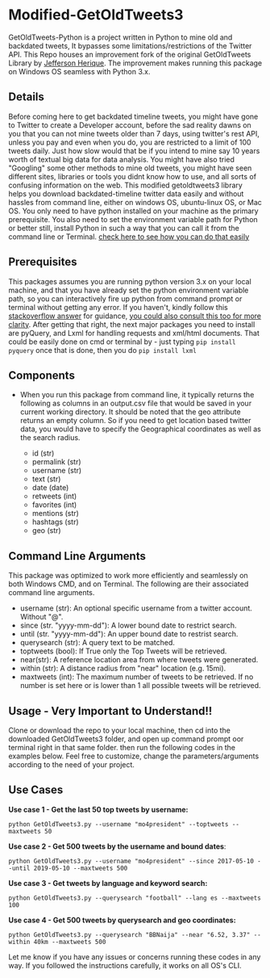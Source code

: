 # Modified-GetOldTweets3
GetOldTweets-Python is a project written in Python to mine old and backdated tweets, It bypasses some limitations/restrictions of the Twitter API. This Repo houses an improvement fork of the original GetOldTweets Library by [Jefferson Herique](https://github.com/Jefferson-Henrique/GetOldTweets-python). The improvement makes running this package on Windows OS seamless with Python 3.x. 


 ## Details
Before coming here to get backdated timeline tweets, you might have gone to Twitter to create a Developer account, before the sad reality dawns on you that you can not mine tweets older than 7 days, using twitter's rest API, unless you pay and even when you do, you are restricted to a limit of 100 tweets daily. Just how slow would that be if you intend to mine say 10 years worth of textual big data for data analysis. You might have also tried "Googling" some other methods to mine old tweets, you might have seen different sites, libraries or tools you didnt know how to use, and all sorts of confusing information on the web. This modified getoldtweets3 library helps you download backdated-timeline twitter data easily and without hassles from command line, either on windows OS, ubuntu-linux OS, or Mac OS. You only need to have python installed on your machine as the primary prerequisite. You also need to set the environment variable path for Python or better still, install Python in such a way that you can call it from the command line or Terminal. [check here to see how you can do that easily](https://stackoverflow.com/posts/54934172/)


## Prerequisites
This packages assumes you are running python version 3.x on your local machine, and that you have already set the python environment variable path, so you can interactively fire up python from command prompt or terminal without getting any error. If you haven't, kindly follow this [stackoverflow answer](https://stackoverflow.com/questions/3701646/how-to-add-to-the-pythonpath-in-windows-so-it-finds-my-modules-packages) for guidance, [you could also consult this too for more clarity](https://stackoverflow.com/posts/54934172/edit). After getting that right, the next major packages you need to install are pyQuery, and Lxml for handling requests and xml/html documents. That could be easily done on cmd or terminal by - just typing `pip install pyquery` once that is done, then you do `pip install lxml`   


## Components
- When you run this package from command line, it typically returns the following as columns in an output.csv file that would be saved in your current working directory. It should be noted that the geo attribute returns an empty column. So if you need to get location based twitter data, you would have to specify the Geographical coordinates as well as the search radius. 

  - id (str)
  - permalink (str)
  - username (str)
  - text (str)
  - date (date)
  - retweets (int)
  - favorites (int)
  - mentions (str)
  - hashtags (str)
  - geo (str)


## Command Line Arguments

This package was optimized to work more efficiently and seamlessly on both Windows CMD, and on Terminal. The following are their associated command line arguments. 


  - username (str): An optional specific username from a twitter account. Without "@".
  - since (str. "yyyy-mm-dd"): A lower bound date to restrict search.
  - until (str. "yyyy-mm-dd"): An upper bound date to restrist search.
  - querysearch (str): A query text to be matched.
  - toptweets (bool): If True only the Top Tweets will be retrieved.
  - near(str): A reference location area from where tweets were generated.
  - within (str): A distance radius from "near" location (e.g. 15mi).
  - maxtweets (int): The maximum number of tweets to be retrieved. If no number is set here or is lower than 1 all possible tweets will be retrieved.


## Usage - Very Important to Understand!!

Clone or download the repo to your local machine, then cd into the downloaded GetOldTweets3 folder, and open up command prompt oor terminal right in that same folder. then run the following codes in the examples below. Feel free to customize, change the parameters/arguments according to the need of your project. 

## Use Cases

**Use case 1 - Get the last 50 top tweets by username:**
```
python GetOldTweets3.py --username "mo4president" --toptweets --maxtweets 50
```

**Use case 2 - Get 500 tweets by the username and bound dates**:
```
python GetOldTweets3.py --username "mo4president" --since 2017-05-10 --until 2019-05-10 --maxtweets 500
```

**Use case 3 - Get tweets by language and keyword search:**
```
python GetOldTweets3.py --querysearch "football" --lang es --maxtweets 100
```

**Use case 4 - Get 500 tweets by querysearch and geo coordinates:**
```
python GetOldTweets3.py --querysearch "BBNaija" --near "6.52, 3.37" --within 40km --maxtweets 500
```

Let me know if you have any issues or concerns running these codes in any way. If you followed the instructions carefully, it works on all OS's CLI.        



